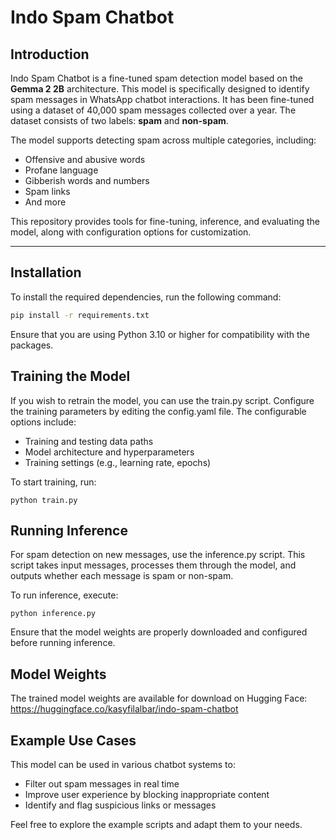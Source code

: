 # Indo Spam Chatbot

## Introduction

Indo Spam Chatbot is a fine-tuned spam detection model based on the **Gemma 2 2B** architecture. This model is specifically designed to identify spam messages in WhatsApp chatbot interactions. It has been fine-tuned using a dataset of 40,000 spam messages collected over a year. The dataset consists of two labels: **spam** and **non-spam**.

The model supports detecting spam across multiple categories, including:
- Offensive and abusive words
- Profane language
- Gibberish words and numbers
- Spam links
- And more

This repository provides tools for fine-tuning, inference, and evaluating the model, along with configuration options for customization.

---

## Installation

To install the required dependencies, run the following command:

```bash
pip install -r requirements.txt
```

Ensure that you are using Python 3.10 or higher for compatibility with the packages.

## Training the Model

If you wish to retrain the model, you can use the train.py script. Configure the training parameters by editing the config.yaml file. The configurable options include:

- Training and testing data paths
- Model architecture and hyperparameters
- Training settings (e.g., learning rate, epochs)

To start training, run:
```
python train.py
```
## Running Inference

For spam detection on new messages, use the inference.py script. This script takes input messages, processes them through the model, and outputs whether each message is spam or non-spam.

To run inference, execute:
```
python inference.py
```
Ensure that the model weights are properly downloaded and configured before running inference.

## Model Weights

The trained model weights are available for download on Hugging Face: https://huggingface.co/kasyfilalbar/indo-spam-chatbot

## Example Use Cases

This model can be used in various chatbot systems to:

- Filter out spam messages in real time
- Improve user experience by blocking inappropriate content
- Identify and flag suspicious links or messages

Feel free to explore the example scripts and adapt them to your needs.
